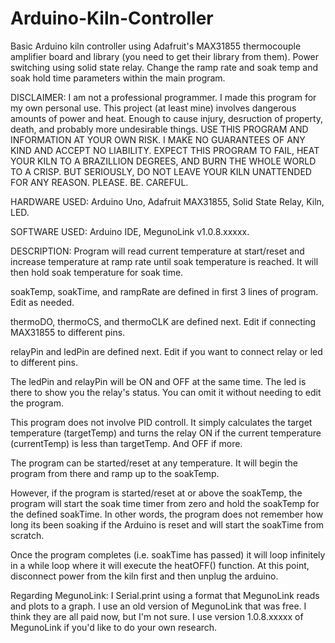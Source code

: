 # Arduino-Kiln-Controller
Basic Arduino kiln controller using Adafruit's MAX31855 thermocouple amplifier board and library (you need to get their library from them). Power switching using solid state relay. Change the ramp rate and soak temp and soak hold time parameters within the main program.

DISCLAIMER:
I am not a professional programmer. I made this program for my own personal use. This project (at least mine) involves dangerous amounts of power and heat. Enough to cause injury, desruction of property, death, and probably more undesirable things. USE THIS PROGRAM AND INFORMATION AT YOUR OWN RISK. I MAKE NO GUARANTEES OF ANY KIND AND ACCEPT NO LIABILITY. EXPECT THIS PROGRAM TO FAIL, HEAT YOUR KILN TO A BRAZILLION DEGREES, AND BURN THE WHOLE WORLD TO A CRISP. BUT SERIOUSLY, DO NOT LEAVE YOUR KILN UNATTENDED FOR ANY REASON. PLEASE. BE. CAREFUL.

HARDWARE USED: Arduino Uno, Adafruit MAX31855, Solid State Relay, Kiln, LED.

SOFTWARE USED: Arduino IDE, MegunoLink v1.0.8.xxxxx.

DESCRIPTION:
Program will read current temperature at start/reset and increase temperature at ramp rate until soak temperature is reached. It will then hold soak temperature for soak time. 

soakTemp, soakTime, and rampRate are defined in first 3 lines of program. Edit as needed.

thermoDO, thermoCS, and thermoCLK are defined next. Edit if connecting MAX31855 to different pins.

relayPin and ledPin are defined next. Edit if you want to connect relay or led to different pins.

The ledPin and relayPin will be ON and OFF at the same time. The led is there to show you the relay's status. You can omit it without needing to edit the program.

This program does not involve PID controll. It simply calculates the target temperature (targetTemp) and turns the relay ON if the current temperature (currentTemp) is less than targetTemp. And OFF if more.

The program can be started/reset at any temperature. It will begin the program from there and ramp up to the soakTemp.

However, if the program is started/reset at or above the soakTemp, the program will start the soak time timer from zero and hold the soakTemp for the defined soakTime. In other words, the program does not remember how long its been soaking if the Arduino is reset and will start the soakTime from scratch.

Once the program completes (i.e. soakTime has passed) it will loop infinitely in a while loop where it will execute the heatOFF() function. At this point, disconnect power from the kiln first and then unplug the arduino.

Regarding MegunoLink:
I Serial.print using a format that MegunoLink reads and plots to a graph. I use an old version of MegunoLink that was free. I think they are all paid now, but I'm not sure. I use version 1.0.8.xxxxx of MegunoLink if you'd like to do your own research.
